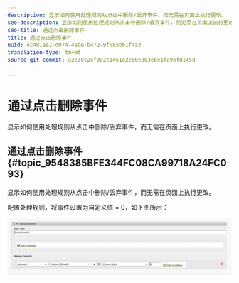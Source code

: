 ```yaml
---
description: 显示如何使用处理规则从点击中删除/丢弃事件，而无需在页面上执行更改。
seo-description: 显示如何使用处理规则从点击中删除/丢弃事件，而无需在页面上执行更改。
seo-title: 通过点击删除事件
title: 通过点击删除事件
uuid: 4c481aa2-d074-4abe-b472-9f685bb1f4a3
translation-type: tm+mt
source-git-commit: a2c38c2cf3a2c1451e2c60e003ebe1fa9bfd145d

---
```



# 通过点击删除事件

显示如何使用处理规则从点击中删除/丢弃事件，而无需在页面上执行更改。

## 通过点击删除事件 {#topic_9548385BFE344FC08CA99718A24FC093}

显示如何使用处理规则从点击中删除/丢弃事件，而无需在页面上执行更改。

配置处理规则，将事件设置为自定义值 = 0，如下图所示：

![](assets/remove_event.png)

